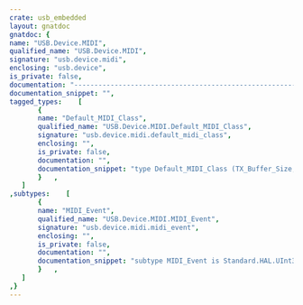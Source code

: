 ```yaml
---
crate: usb_embedded
layout: gnatdoc
gnatdoc: {
name: "USB.Device.MIDI",
qualified_name: "USB.Device.MIDI",
signature: "usb.device.midi",
enclosing: "usb.device",
is_private: false,
documentation: "----------------------------------------------------------------------------\n                                                                          --\n                     Copyright (C) 2018-2021, AdaCore                     --\n                                                                          --\n  Redistribution and use in source and binary forms, with or without      --\n  modification, are permitted provided that the following conditions are  --\n  met:                                                                    --\n     1. Redistributions of source code must retain the above copyright    --\n        notice, this list of conditions and the following disclaimer.     --\n     2. Redistributions in binary form must reproduce the above copyright --\n        notice, this list of conditions and the following disclaimer in   --\n        the documentation and/or other materials provided with the        --\n        distribution.                                                     --\n     3. Neither the name of the copyright holder nor the names of its     --\n        contributors may be used to endorse or promote products derived   --\n        from this software without specific prior written permission.     --\n                                                                          --\n   THIS SOFTWARE IS PROVIDED BY THE COPYRIGHT HOLDERS AND CONTRIBUTORS    --\n   \"AS IS\" AND ANY EXPRESS OR IMPLIED WARRANTIES, INCLUDING, BUT NOT      --\n   LIMITED TO, THE IMPLIED WARRANTIES OF MERCHANTABILITY AND FITNESS FOR  --\n   A PARTICULAR PURPOSE ARE DISCLAIMED. IN NO EVENT SHALL THE COPYRIGHT   --\n   HOLDER OR CONTRIBUTORS BE LIABLE FOR ANY DIRECT, INDIRECT, INCIDENTAL, --\n   SPECIAL, EXEMPLARY, OR CONSEQUENTIAL DAMAGES (INCLUDING, BUT NOT       --\n   LIMITED TO, PROCUREMENT OF SUBSTITUTE GOODS OR SERVICES; LOSS OF USE,  --\n   DATA, OR PROFITS; OR BUSINESS INTERRUPTION) HOWEVER CAUSED AND ON ANY  --\n   THEORY OF LIABILITY, WHETHER IN CONTRACT, STRICT LIABILITY, OR TORT    --\n   (INCLUDING NEGLIGENCE OR OTHERWISE) ARISING IN ANY WAY OUT OF THE USE  --\n   OF THIS SOFTWARE, EVEN IF ADVISED OF THE POSSIBILITY OF SUCH DAMAGE.   --\n                                                                          --\n----------------------------------------------------------------------------",
documentation_snippet: "",
tagged_types:    [
       {
       name: "Default_MIDI_Class",
       qualified_name: "USB.Device.MIDI.Default_MIDI_Class",
       signature: "usb.device.midi.default_midi_class",
       enclosing: "",
       is_private: false,
       documentation: "",
       documentation_snippet: "type Default_MIDI_Class (TX_Buffer_Size, RX_Buffer_Size : BBqueue.Count)\nis limited new USB_Device_Class with private;",
       }   ,
   ]
,subtypes:    [
       {
       name: "MIDI_Event",
       qualified_name: "USB.Device.MIDI.MIDI_Event",
       signature: "usb.device.midi.midi_event",
       enclosing: "",
       is_private: false,
       documentation: "",
       documentation_snippet: "subtype MIDI_Event is Standard.HAL.UInt32;",
       }   ,
   ]
,}
---
```

